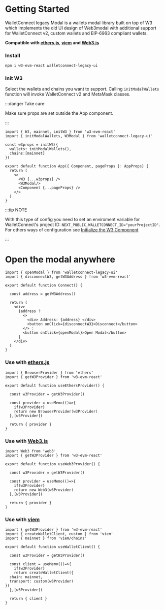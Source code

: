 # Getting Started

WalletConnect legacy Modal is a wallets modal library built on top of W3 which implements the old UI design of Web3modal with additional support for WalletConnect v2, custom wallets and EIP-6963 compliant wallets.

**Compatible with <a href="https://docs.ethers.org/v6/" target="_blank">ethers.js</a>, <a href="https://viem.sh/" target="_blank">viem</a> and <a href="https://docs.web3js.org/" target="_blank">Web3.js</a>**

### Install

```bash npm2yarn
npm i w3-evm-react walletconnect-legacy-ui
```

### Init W3

Select the wallets and chains you want to support. Calling `initModalWallets` function will invoke WalletConnect v2 and MetaMask classes.

:::danger Take care

Make sure props are set outside the App component.

:::
```tsx
import { W3, mainnet, initW3 } from 'w3-evm-react'
import { initModalWallets, W3Modal } from 'walletconnect-legacy-ui'

const w3props = initW3({
  wallets: initModalWallets(),
  chains:[mainnet]
})

export default function App({ Component, pageProps }: AppProps) {
  return (
    <>
      <W3 {...w3props} />
      <W3Modal/>
      <Component {...pageProps} />
    </>
  )
}
```

:::tip NOTE

With this type of config you need to set an enviroment variable for WalletConnect's project ID: `NEXT_PUBLIC_WALLETCONNECT_ID="yourProjectID"`. For others ways of configuration see [Initialize the W3 Component](../w3-react/init.md)

:::

# Open the modal anywhere
```tsx
import { openModal } from 'walletconnect-legacy-ui'
import { disconnectW3, getW3Address } from 'w3-evm-react'

export default function Connect() {
  
  const address = getW3Address()
  
  return (
    <div>
      {address ?
        <>
          <div> Address: {address} </div>
          <button onClick={disconnectW3}>Disconnect</button>
        </> :
        <button onClick={openModal}>Open Modal</button>
      }
    </div>
  )
}
```

### Use with <a href="https://docs.ethers.org/v6/" target="_blank">ethers.js</a>
```tsx
import { BrowserProvider } from 'ethers'
import { getW3Provider } from 'w3-evm-react'

export default function useEthersProvider() {

  const w3Provider = getW3Provider()

  const provider = useMemo(()=>{
    if(w3Provider)
    return new BrowserProvider(w3Provider)
  },[w3Provider])
  
  return { provider }
}
```

### Use with <a href="https://docs.web3js.org/" target="_blank">Web3.js</a>
```tsx
import Web3 from 'web3'
import { getW3Provider } from 'w3-evm-react'

export default function useWeb3Provider() {

  const w3Provider = getW3Provider()

  const provider = useMemo(()=>{
    if(w3Provider)
    return new Web3(w3Provider)
  },[w3Provider])
  
  return { provider }
}
```

### Use with <a href="https://viem.sh/" target="_blank">viem</a>
```tsx
import { getW3Provider } from 'w3-evm-react'
import { createWalletClient, custom } from 'viem'
import { mainnet } from 'viem/chains'

export default function useWalletClient() {

  const w3Provider = getW3Provider()

  const client = useMemo(()=>{
    if(w3Provider)
    return createWalletClient({
  chain: mainnet,
  transport: custom(w3Provider)
})
  },[w3Provider])
  
  return { client }
}
```